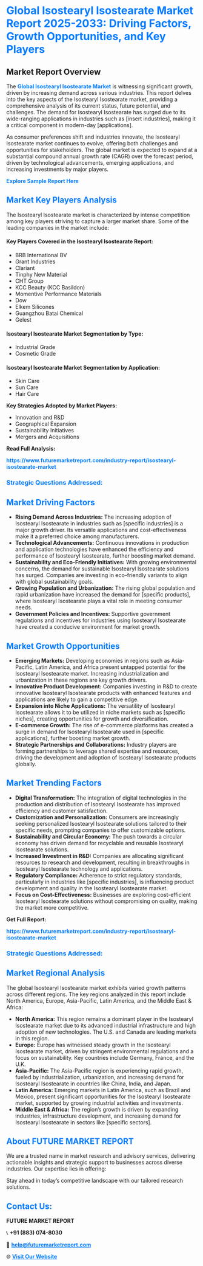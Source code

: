 <h1 style="color: #007BFF;">Global Isostearyl Isostearate Market Report 2025-2033: Driving Factors, Growth Opportunities, and Key Players</h1>

<section id="overview">
<h2>Market Report Overview</h2>
<p>The <a href="https://www.futuremarketreport.com/industry-report/isostearyl-isostearate-market" style="color: #007BFF; text-decoration: none;"><strong>Global Isostearyl Isostearate Market</strong></a> is witnessing significant growth, driven by increasing demand across various industries. This report delves into the key aspects of the Isostearyl Isostearate market, providing a comprehensive analysis of its current status, future potential, and challenges. The demand for Isostearyl Isostearate has surged due to its wide-ranging applications in industries such as [insert industries], making it a critical component in modern-day [applications].</p>
<p>As consumer preferences shift and industries innovate, the Isostearyl Isostearate market continues to evolve, offering both challenges and opportunities for stakeholders. The global market is expected to expand at a substantial compound annual growth rate (CAGR) over the forecast period, driven by technological advancements, emerging applications, and increasing investments by major players.</p>
</section>

<section id="overview">
<p><a href="https://www.futuremarketreport.com/request-sample/reportId=33380" style="color: #007BFF; text-decoration: none;"><strong>Explore Sample Report Here</strong></a></p>
</section>

<section id="key-players">
<h2 style="color: #007BFF;">Market Key Players Analysis</h2>
<p>The Isostearyl Isostearate market is characterized by intense competition among key players striving to capture a larger market share. Some of the leading companies in the market include:</p>
<h4>Key Players Covered in the Isostearyl Isostearate Report:</h4>
<ul><li>BRB International BV</li><li>Grant Industries</li><li>Clariant</li><li>Tinphy New Material</li><li>CHT Group</li><li>KCC Beauty (KCC Basildon)</li><li>Momentive Performance Materials</li><li>Dow</li><li>Elkem Silicones</li><li>Guangzhou Batai Chemical</li><li>Gelest</li></ul>
<h4>Isostearyl Isostearate Market Segmentation by Type:</h4>
<ul><li>Industrial Grade</li><li>Cosmetic Grade</li></ul>

<h4>Isostearyl Isostearate Market Segmentation by Application:</h4>
<ul><li>Skin Care</li><li>Sun Care</li><li>Hair Care</li></ul>
<p><strong>Key Strategies Adopted by Market Players:</strong></p>
<ul>
<li>Innovation and R&D</li>
<li>Geographical Expansion</li>
<li>Sustainability Initiatives</li>
<li>Mergers and Acquisitions</li>
</ul>
</section>

<section>
<p><strong>Read Full Analysis: </strong></p><a href="https://www.futuremarketreport.com/industry-report/isostearyl-isostearate-market" style="color: #007BFF; text-decoration: none;"><strong>https://www.futuremarketreport.com/industry-report/isostearyl-isostearate-market</strong></a>
<h3 style="color: #007BFF;">Strategic Questions Addressed:</h3>
</section>

<section id="driving-factors">
<h2 style="color: #007BFF;">Market Driving Factors</h2>
<ul>
<li><strong>Rising Demand Across Industries:</strong> The increasing adoption of Isostearyl Isostearate in industries such as [specific industries] is a major growth driver. Its versatile applications and cost-effectiveness make it a preferred choice among manufacturers.</li>
<li><strong>Technological Advancements:</strong> Continuous innovations in production and application technologies have enhanced the efficiency and performance of Isostearyl Isostearate, further boosting market demand.</li>
<li><strong>Sustainability and Eco-Friendly Initiatives:</strong> With growing environmental concerns, the demand for sustainable Isostearyl Isostearate solutions has surged. Companies are investing in eco-friendly variants to align with global sustainability goals.</li>
<li><strong>Growing Population and Urbanization:</strong> The rising global population and rapid urbanization have increased the demand for [specific products], where Isostearyl Isostearate plays a vital role in meeting consumer needs.</li>
<li><strong>Government Policies and Incentives:</strong> Supportive government regulations and incentives for industries using Isostearyl Isostearate have created a conducive environment for market growth.</li>
</ul>
</section>

<section id="growth-opportunities">
<h2 style="color: #007BFF;">Market Growth Opportunities</h2>
<ul>
<li><strong>Emerging Markets:</strong> Developing economies in regions such as Asia-Pacific, Latin America, and Africa present untapped potential for the Isostearyl Isostearate market. Increasing industrialization and urbanization in these regions are key growth drivers.</li>
<li><strong>Innovative Product Development:</strong> Companies investing in R&D to create innovative Isostearyl Isostearate products with enhanced features and applications are likely to gain a competitive edge.</li>
<li><strong>Expansion into Niche Applications:</strong> The versatility of Isostearyl Isostearate allows it to be utilized in niche markets such as [specific niches], creating opportunities for growth and diversification.</li>
<li><strong>E-commerce Growth:</strong> The rise of e-commerce platforms has created a surge in demand for Isostearyl Isostearate used in [specific applications], further boosting market growth.</li>
<li><strong>Strategic Partnerships and Collaborations:</strong> Industry players are forming partnerships to leverage shared expertise and resources, driving the development and adoption of Isostearyl Isostearate products globally.</li>
</ul>
</section>

<section id="trending-factors">
<h2 style="color: #007BFF;">Market Trending Factors</h2>
<ul>
<li><strong>Digital Transformation:</strong> The integration of digital technologies in the production and distribution of Isostearyl Isostearate has improved efficiency and customer satisfaction.</li>
<li><strong>Customization and Personalization:</strong> Consumers are increasingly seeking personalized Isostearyl Isostearate solutions tailored to their specific needs, prompting companies to offer customizable options.</li>
<li><strong>Sustainability and Circular Economy:</strong> The push towards a circular economy has driven demand for recyclable and reusable Isostearyl Isostearate solutions.</li>
<li><strong>Increased Investment in R&D:</strong> Companies are allocating significant resources to research and development, resulting in breakthroughs in Isostearyl Isostearate technology and applications.</li>
<li><strong>Regulatory Compliance:</strong> Adherence to strict regulatory standards, particularly in industries like [specific industries], is influencing product development and quality in the Isostearyl Isostearate market.</li>
<li><strong>Focus on Cost-Effectiveness:</strong> Businesses are exploring cost-efficient Isostearyl Isostearate solutions without compromising on quality, making the market more competitive.</li>
</ul>
</section>

<section>
<p><strong>Get Full Report: </strong></p><a href="https://www.futuremarketreport.com/industry-report/isostearyl-isostearate-market" style="color: #007BFF; text-decoration: none;"><strong>https://www.futuremarketreport.com/industry-report/isostearyl-isostearate-market</strong></a>
<h3 style="color: #007BFF;">Strategic Questions Addressed:</h3>
</section>


<section id="regional-analysis">
<h2 style="color: #007BFF;">Market Regional Analysis</h2>
<p>The global Isostearyl Isostearate market exhibits varied growth patterns across different regions. The key regions analyzed in this report include North America, Europe, Asia-Pacific, Latin America, and the Middle East & Africa:</p>
<ul>
<li><strong>North America:</strong> This region remains a dominant player in the Isostearyl Isostearate market due to its advanced industrial infrastructure and high adoption of new technologies. The U.S. and Canada are leading markets in this region.</li>
<li><strong>Europe:</strong> Europe has witnessed steady growth in the Isostearyl Isostearate market, driven by stringent environmental regulations and a focus on sustainability. Key countries include Germany, France, and the U.K.</li>
<li><strong>Asia-Pacific:</strong> The Asia-Pacific region is experiencing rapid growth, fueled by industrialization, urbanization, and increasing demand for Isostearyl Isostearate in countries like China, India, and Japan.</li>
<li><strong>Latin America:</strong> Emerging markets in Latin America, such as Brazil and Mexico, present significant opportunities for the Isostearyl Isostearate market, supported by growing industrial activities and investments.</li>
<li><strong>Middle East & Africa:</strong> The region’s growth is driven by expanding industries, infrastructure development, and increasing demand for Isostearyl Isostearate in sectors like [specific sectors].</li>
</ul>
</section>

<footer>
<h2 style="color: #007BFF;">About FUTURE MARKET REPORT</h2>
<p>We are a trusted name in market research and advisory services, delivering actionable insights and strategic support to businesses across diverse industries. Our expertise lies in offering:</p>

<p>Stay ahead in today’s competitive landscape with our tailored research solutions.</p>

<h2 style="color: #007BFF;">Contact Us:</h2>
<p><strong>FUTURE MARKET REPORT</strong></p>
<p>📞 <strong>+91 (883) 074-8030</strong></p>
<p>📧 <strong><a href="mailto:help@futuremarketreport.com" style="color: #007BFF;">help@futuremarketreport.com</a></strong></p>
<p>🌐 <strong><a href="https://www.futuremarketreport.com/" style="color: #007BFF;">Visit Our Website</a></strong></p>
</footer>